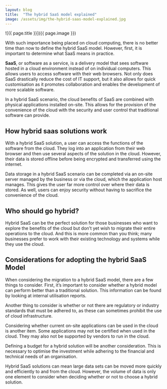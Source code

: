 ```yaml
---
layout: blog
title:  "The hybrid SaaS model explained"
image: /assets/img/the-hybrid-saas-model-explained.jpg
---
```


![{{ page.title }}]({{ page.image }})


With such importance being placed on cloud computing, there is no better time than now to define the hybrid SaaS model. However, first, it is important to determine what SaaS means in practice.
 
**SaaS**, or software as a service, is a delivery model that sees software hosted in a cloud environment instead of on individual computers. This allows users to access software with their web browsers. Not only does SaaS drastically reduce the cost of IT support, but it also allows for quick customisation as it promotes collaboration and enables the development of more scalable software.

In a hybrid SaaS scenario, the cloud benefits of SaaS are combined with physical applications installed on-site. This allows for the provision of the convenience of the cloud with the security and user control that traditional software can provide.
 
## How hybrid saas solutions work
With a hybrid SaaS solution, a user can access the functions of the software from the cloud. They log into an application from their web browser and then use several aspects of the solution in the cloud. However, their data is stored offline before being encrypted and transferred using the internet.

Data storage in a hybrid SaaS scenario can be completed via an on-site server managed by the business or via the cloud, which the application host manages. This gives the user far more control over where their data is stored. As well, users can enjoy security without having to sacrifice the convenience of the cloud.
 
## Who should go hybrid?
Hybrid SaaS can be the perfect solution for those businesses who want to explore the benefits of the cloud but don’t yet wish to migrate their entire operations to the cloud. And this is more common than you think; many businesses prefer to work with their existing technology and systems while they use the cloud.
 
## Considerations for adopting the hybrid SaaS Model
When considering the migration to a hybrid SaaS model, there are a few things to consider. First, it’s important to consider whether a hybrid model can perform better than a traditional solution. This information can be found by looking at internal utilisation reports.

Another thing to consider is whether or not there are regulatory or industry standards that must be adhered to, as these can sometimes prohibit the use of cloud infrastructure.

Considering whether current on-site applications can be used in the cloud is another item. Some applications may not be certified when used in the cloud. They may also not be supported by vendors to run in the cloud.

Defining a budget for a hybrid solution will be another consideration. This is necessary to optimise the investment while adhering to the financial and technical needs of an organisation.

Hybrid SaaS solutions can mean large data sets can be moved more quickly and efficiently to and from the cloud. However, the volume of data is only one element to consider when deciding whether or not to choose a hybrid solution.
